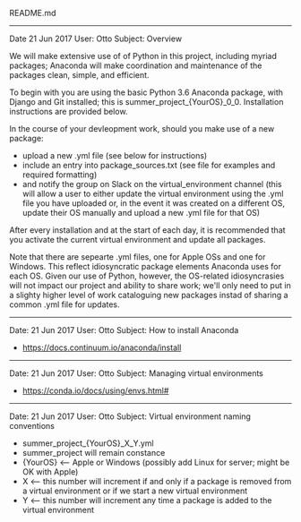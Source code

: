 README.md

----------------
Date 21 Jun 2017
User: Otto
Subject: Overview

We will make extensive use of of Python in this project, including myriad packages; Anaconda will make coordination and maintenance of the packages clean, simple, and efficient.

To begin with you are using the basic Python 3.6 Anaconda package, with Django and Git installed; this is summer_project_{YourOS}_0_0.  Installation instructions are provided below.

In the course of your devleopment work, should you make use of a new package:
- upload a new .yml file (see below for instructions)
- include an entry into package_sources.txt (see file for examples and required formatting)
- and notify the group on Slack on the virtual_environment channel (this will allow a user to either update the virtual environment using the .yml file you have uploaded or, in the event it was created on a different OS, update their OS manually and upload a new .yml file for that OS)

After every installation and at the start of each day, it is recommended that you activate the current virtual environment and update all packages.

Note that there are sepearte .yml files, one for Apple OSs and one for Windows.  This reflect idiosyncratic package elements Anaconda uses for each OS.  Given our use of Python, however, the OS-related idiosyncrasies will not impact our project and ability to share work; we'll only need to put in a slighty higher level of work cataloguing new packages instad of sharing a common .yml file for updates.


-----------------
Date: 21 Jun 2017
User: Otto
Subject: How to install Anaconda

- https://docs.continuum.io/anaconda/install


-----------------
Date: 21 Jun 2017
User: Otto
Subject: Managing virtual environments

- https://conda.io/docs/using/envs.html#


-----------------
Date: 21 Jun 2017
User: Otto
Subject: Virtual environment naming conventions

- summer_project_{YourOS}_X_Y.yml
- summer_project will remain constance
- {YourOS} <-- Apple or Windows (possibly add Linux for server; might be OK with Apple)
- X <-- this number will increment if and only if a package is removed from a virtual environment or if we start a new virtual environment
- Y <-- this number will increment any time a package is added to the virtual environment